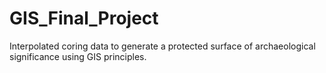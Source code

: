 # GIS_Final_Project
 Interpolated coring data to generate a protected surface of archaeological significance using GIS principles.
